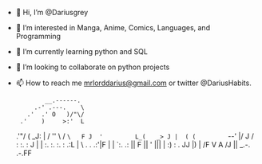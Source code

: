 - 👋 Hi, I’m @Dariusgrey
- 👀 I’m interested in Manga, Anime, Comics, Languages, and Programming
- 🌱 I’m currently learning python and SQL
- 💞️ I’m looking to collaborate on python projects
- 📫 How to reach me mrlorddarius@gmail.com or twitter @DariusHabits.

              __.------.
           .-' .---.    \
         .'  .' O   )/"\/
       .'    )     >:'  L
   .'"/      (    _J:   |
  /  ''      \   / `\   F
 J  '         L_(   _> J
 |  ( (         `--' |/
J /  : :.      :  J
| |   :. :. :. : .:L
| \   .     .  .:'|F
| |       `:. .: ||
F ||         '  |||
| :)       : .  JJ
|) |            /F
 V A           /J
 || \_.-.   .-.FF
<!---
Dariusgrey/Dariusgrey is a ✨ special ✨ repository because its `README.md` (this file) appears on your GitHub profile.
You can click the Preview link to take a look at your changes.
--->
